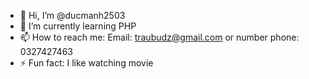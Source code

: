- 👋 Hi, I’m @ducmanh2503
- 🌱 I’m currently learning PHP
- 📫 How to reach me: Email: traubudz@gmail.com or number phone: 0327427463
- ⚡ Fun fact: I like watching movie

<!---
ducmanh2503/ducmanh2503 is a ✨ special ✨ repository because its `README.md` (this file) appears on your GitHub profile.
You can click the Preview link to take a look at your changes.
--->
